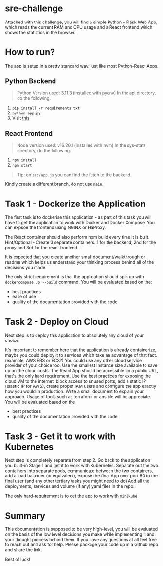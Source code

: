 # sre-challenge
Attached with this challenge, you will find a simple Python - Flask Web App, which reads the current RAM and CPU usage and a React frontend which shows the statistics in the browser.

# How to run?
The app is setup in a pretty standard way, just like most Python-React Apps.

## Python Backend
> Python Version used: 3.11.3 (installed with pyenv)
In the api directory, do the following.
1. `pip install -r requirements.txt`
2. `python app.py`
3. Visit [this](http://localhost:8000/stats)

## React Frontend
> Node version used: v16.20.1 (installed with nvm)
In the sys-stats directory, do the following.
1. `npm install`
2. `npm start`
> Tip: on `src/app.js` you can find the fetch to the backend.

Kindly create a different branch, do not use `main`.

# Task 1 - Dockerize the Application
The first task is to dockerise this application - as part of this task you will have to get the application to work with Docker and Docker Compose. You can expsoe the frontend using NGINX or HaProxy.

The React container should also perform npm build every time it is built. 
Hint/Optional - Create 3 separate containers. 1 for the backend, 2nd for the proxy and 3rd for the react frontend.

It is expected that you create another small document/walkthrough or readme which helps us understand your thinking process behind all of the decisions you made.

The only strict requirement is that the application should spin up with `dockercompose up --build` command. 
You will be evaluated based on the:
* best practices
* ease of use
* quality of the documentation provided with the code

# Task 2 - Deploy on Cloud
Next step is to deploy this application to absolutely any cloud of your choice.

It's important to remember here that the application is already containerize, maybe
you could deploy it to services which take an advantage of that fact. (example, AWS
EBS or ECS?)
You could use any other cloud service provider of your choice too. Use the smallest
instance size available to save up on the cloud costs.
The React App should be accessible on a public URL, that's the only hard
requirement.
Use the best practices for exposing the cloud VM to the internet, block access to
unused ports, add a static IP (elastic IP for AWS), create proper IAM users and
configure the app exactly how you would in production. Write a small document to
explain your approach.
Usage of tools such as terraform or ansible will be appreciate.
You will be evaluated based on the
* best practices
* quality of the documentation provided with the code

# Task 3 - Get it to work with Kubernetes
Next step is completely separate from step 2. 
Go back to the application you built-in Stage 1 and get it to work with Kubernetes.
Separate out the two containers into separate pods, communicate between the two containers, add a load balancer (or equivalent), expose the final App over port 80 to the final user (and any other tertiary tasks you might need to do)
Add all the deployments, services and volume (if any) yaml files in the repo.

The only hard-requirement is to get the app to work with `minikube`

# Summary
This documentation is supposed to be very high-level, you will be evaluated on the basis of the low level decisions you make while implementing it and your thought process behind them. If you have any questions at all feel free to reach out and ask for help. Please package your code up in a Github repo and share the link.

Best of luck!
